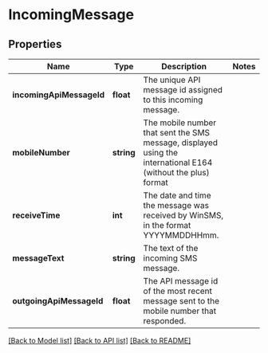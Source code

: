 # IncomingMessage

## Properties
Name | Type | Description | Notes
------------ | ------------- | ------------- | -------------
**incomingApiMessageId** | **float** | The unique API message id assigned to this incoming message. | 
**mobileNumber** | **string** | The mobile number that sent the SMS message, displayed using the international E164 (without the plus) format | 
**receiveTime** | **int** | The date and time the message was received by WinSMS, in the format YYYYMMDDHHmm. | 
**messageText** | **string** | The text of the incoming SMS message. | 
**outgoingApiMessageId** | **float** | The API message id of the most recent message sent to the mobile number that responded. | 

[[Back to Model list]](../README.md#documentation-for-models) [[Back to API list]](../README.md#documentation-for-api-endpoints) [[Back to README]](../README.md)


